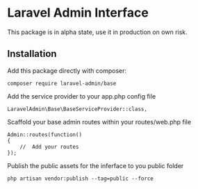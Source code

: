 # Laravel Admin Interface

This package is in alpha state, use it in production on own risk.

##  Installation

Add this package directly with composer:

```
composer require laravel-admin/base
```

Add the service provider to your app.php config file

```
LaravelAdmin\Base\BaseServiceProvider::class,
```

Scaffold your base admin routes within your routes/web.php file

```
Admin::routes(function()
{
	//  Add your routes
});
```

Publish the public assets for the inferface to you public folder

```
php artisan vendor:publish --tag=public --force
```
